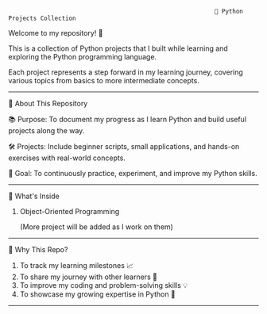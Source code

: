                                                               🌟 Python Projects Collection
Welcome to my repository! 👋

This is a collection of Python projects that I built while learning and exploring the Python programming language.

Each project represents a step forward in my learning journey, covering various topics from basics to more intermediate concepts.

---------------------------------------------------------------------------------------------------------------------------------------------------------------------------------------------------------------------

🚀 About This Repository

📚 Purpose: To document my progress as I learn Python and build useful projects along the way.

🛠  Projects: Include beginner scripts, small applications, and hands-on exercises with real-world concepts.

🎯 Goal: To continuously practice, experiment, and improve my Python skills.

---------------------------------------------------------------------------------------------------------------------------------------------------------------------------------------------------------------------

📂 What's Inside

1. Object-Oriented Programming

   (More project will be added as I work on them)

---------------------------------------------------------------------------------------------------------------------------------------------------------------------------------------------------------------------
 🧠 Why This Repo?

  1. To track my learning milestones 📈
  2. To share my journey with other learners 🤝
  3. To improve my coding and problem-solving skills 💡
  4. To showcase my growing expertise in Python 🐍
--------------------------------------------------------------------------------------------------------------------------------------------------------------------------------------------------------------------   
